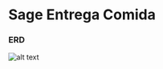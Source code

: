 # Sage Entrega Comida

### __ERD__
![alt text](https://github.ibm.com/raphael-leao/entrega-comida/blob/main/ErProject.png)
